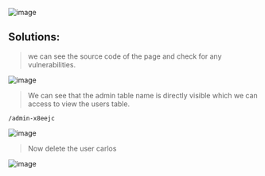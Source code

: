 ![image](https://github.com/udayk01/Web-Security/assets/52235763/c8306528-9900-459e-b654-0ec0eb2479aa)

## Solutions:

> we can see the source code of the page and check for any vulnerabilities.

![image](https://github.com/udayk01/Web-Security/assets/52235763/1a788e91-dcf8-4f78-9d57-9a09f387af62)

> We can see that the admin table name is directly visible which we can access to view the users table.

```/admin-x8eejc```

![image](https://github.com/udayk01/Web-Security/assets/52235763/ba42fb23-61ea-4ecd-b5a0-c1cff80587ec)

> Now delete the user carlos

![image](https://github.com/udayk01/Web-Security/assets/52235763/4f2ce2ea-e3bc-458f-9157-53942761590f)

